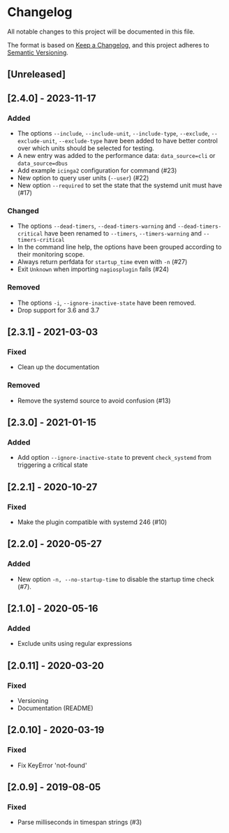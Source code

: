 # Changelog

All notable changes to this project will be documented in this file.

The format is based on [Keep a Changelog](https://keepachangelog.com/en/1.0.0/),
and this project adheres to [Semantic Versioning](https://semver.org/spec/v2.0.0.html).

## [Unreleased]

## [2.4.0] - 2023-11-17

### Added

- The options `--include`, `--include-unit`, `--include-type`,
  `--exclude`, `--exclude-unit`, `--exclude-type` have been added to
  have better control over which units should be selected for testing.
- A new entry was added to the performance data: `data_source=cli` or
  `data_source=dbus`
- Add example `icinga2` configuration for command (#23)
- New option to query user units (`--user`) (#22)
- New option `--required` to set the state that the systemd unit must have (#17)

### Changed

- The options `--dead-timers`, `--dead-timers-warning` and
  `--dead-timers-critical` have been renamed to `--timers`,
  `--timers-warning` and `--timers-critical`
- In the command line help, the options have been grouped according to
  their monitoring scope.
- Always return perfdata for `startup_time` even with `-n` (#27)
- Exit `Unknown` when importing `nagiosplugin` fails (#24)

### Removed

- The options `-i`, `--ignore-inactive-state` have been removed.
- Drop support for 3.6 and 3.7

## [2.3.1] - 2021-03-03

### Fixed

- Clean up the documentation

### Removed

- Remove the systemd source to avoid confusion (#13)

## [2.3.0] - 2021-01-15

### Added

- Add option `--ignore-inactive-state` to prevent `check_systemd` from triggering a critical state

## [2.2.1] - 2020-10-27

### Fixed

- Make the plugin compatible with systemd 246 (#10)

## [2.2.0] - 2020-05-27

### Added

- New option `-n, --no-startup-time` to disable the startup time check (#7).

## [2.1.0] - 2020-05-16

### Added

- Exclude units using regular expressions

## [2.0.11] - 2020-03-20

### Fixed

- Versioning
- Documentation (README)

## [2.0.10] - 2020-03-19

### Fixed

- Fix KeyError 'not-found'

## [2.0.9] - 2019-08-05

### Fixed

- Parse milliseconds in timespan strings (#3)
